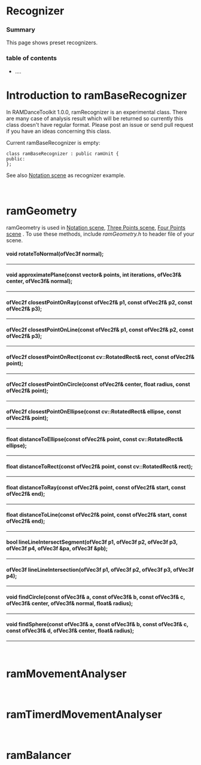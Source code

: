 # Recognizer


### Summary

This page shows preset recognizers.

### table of contents
- ....


# Introduction to ramBaseRecognizer

In RAMDanceToolkit 1.0.0, ramRecognizer is an experimental class.
There are many case of analysis result which will be returned so currently this class doesn't have regular format. Please post an issue or send pull request if you have an ideas concerning this class. 

Current ramBaseRecognizer is empty:

	class ramBaseRecognizer : public ramUnit {
	public:
	};

See also [Notation scene]() as recognizer example.

<br>

# ramGeometry

ramGeometry is used in [Notation scene](), [Three Points scene](), [Four Points scene]() .
To use these methods, include _ramGeometry.h_ to header file of your scene. 

#### void rotateToNormal(ofVec3f normal);

---

#### void approximatePlane(const vector<ofVec3f>& points, int iterations, ofVec3f& center, ofVec3f& normal);

---

#### ofVec2f closestPointOnRay(const ofVec2f& p1, const ofVec2f& p2, const ofVec2f& p3);

---

#### ofVec2f closestPointOnLine(const ofVec2f& p1, const ofVec2f& p2, const ofVec2f& p3);

---

#### ofVec2f closestPointOnRect(const cv::RotatedRect& rect, const ofVec2f& point);

---

#### ofVec2f closestPointOnCircle(const ofVec2f& center, float radius, const ofVec2f& point);

---

#### ofVec2f closestPointOnEllipse(const cv::RotatedRect& ellipse, const ofVec2f& point);

---

#### float distanceToEllipse(const ofVec2f& point, const cv::RotatedRect& ellipse);

---

#### float distanceToRect(const ofVec2f& point, const cv::RotatedRect& rect);

---

#### float distanceToRay(const ofVec2f& point, const ofVec2f& start, const ofVec2f& end);

---

#### float distanceToLine(const ofVec2f& point, const ofVec2f& start, const ofVec2f& end);

---

#### bool lineLineIntersectSegment(ofVec3f p1, ofVec3f p2, ofVec3f p3, ofVec3f p4, ofVec3f &pa, ofVec3f &pb);

---

#### ofVec3f lineLineIntersection(ofVec3f p1, ofVec3f p2, ofVec3f p3, ofVec3f p4);

---

#### void findCircle(const ofVec3f& a, const ofVec3f& b, const ofVec3f& c, ofVec3f& center, ofVec3f& normal, float& radius);

---

#### void findSphere(const ofVec3f& a, const ofVec3f& b, const ofVec3f& c, const ofVec3f& d, ofVec3f& center, float& radius);

---

<br>

	
# ramMovementAnalyser


<br>


# ramTimerdMovementAnalyser


<br>


# ramBalancer